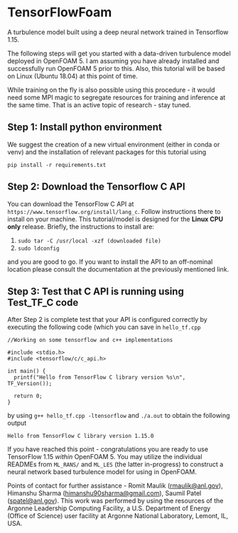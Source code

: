 # TensorFlowFoam
A turbulence model built using a deep neural network trained in Tensorflow 1.15.

The following steps will get you started with a data-driven turbulence model deployed in OpenFOAM 5. I am assuming you have already installed and successfully run OpenFOAM 5 prior to this. Also, this tutorial will be based on Linux (Ubuntu 18.04) at this point of time.

While training on the fly is also possible using this procedure - it would need some MPI magic to segregate resources for training and inference at the same time. That is an active topic of research - stay tuned. 

## Step 1: Install python environment

We suggest the creation of a new virtual environment (either in conda or venv) and the installation of relevant packages for this tutorial using
```
pip install -r requirements.txt
```

## Step 2: Download the Tensorflow C API

You can download the TensorFlow C API at `https://www.tensorflow.org/install/lang_c`. Follow instructions there to install on your machine. This tutorial/model is designed for the **Linux CPU only** release. Briefly, the instructions to install are:

1. `sudo tar -C /usr/local -xzf (downloaded file)`
2. `sudo ldconfig`

and you are good to go. If you want to install the API to an off-nominal location please consult the documentation at the previously mentioned link. 

## Step 3: Test that C API is running using Test_TF_C code

After Step 2 is complete test that your API is configured correctly by executing the following code (which you can save in `hello_tf.cpp`
```
//Working on some tensorflow and c++ implementations

#include <stdio.h>
#include <tensorflow/c/c_api.h>

int main() {
  printf("Hello from TensorFlow C library version %s\n", TF_Version());

  return 0;
}
```
by using 
```g++ hello_tf.cpp -ltensorflow```
and 
```./a.out```
to obtain the following output
```
Hello from TensorFlow C library version 1.15.0
```
If you have reached this point - congratulations you are ready to use TensorFlow 1.15 *within* OpenFOAM 5. You may utilize the individual READMEs from `ML_RANS/` and `ML_LES` (the latter in-progress) to construct a neural network based turbulence model for using in OpenFOAM.

Points of contact for further assistance - Romit Maulik (rmaulik@anl.gov), Himanshu Sharma (himanshu90sharma@gmail.com), Saumil Patel (spatel@anl.gov). This work was performed by using the resources of the Argonne Leadership Computing Facility, a U.S. Department of Energy (Office of Science) user facility at Argonne National Laboratory, Lemont, IL, USA. 
